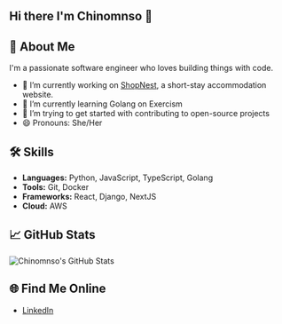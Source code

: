 ## Hi there I'm Chinomnso 👋

## 🚀 About Me
I'm a passionate software engineer who loves building things with code.
- 🔭 I’m currently working on [ShopNest](https://accommodation-xi.vercel.app/), a short-stay accommodation website.
- 🌱 I’m currently learning Golang on Exercism
- 👯 I’m trying to get started with contributing to open-source projects
- 😄 Pronouns: She/Her

## 🛠 Skills
- **Languages:** Python, JavaScript, TypeScript, Golang
- **Tools:** Git, Docker
- **Frameworks:** React, Django, NextJS
- **Cloud:** AWS


## 📈 GitHub Stats
![Chinomnso's GitHub Stats](https://github-readme-stats.vercel.app/api?username=ChinomnsoC&show_icons=true&theme=radical)


## 🌐 Find Me Online
- [LinkedIn](https://linkedin.com/in/chinomnso-chinedum)

